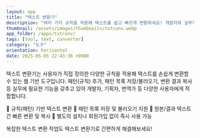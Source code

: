 ```yaml
---
layout: app
title: "텍스트 변환기"
description: "여러 가지 규칙을 적용해 텍스트를 쉽고 빠르게 변환하세요! 개발자와 실무자를 위한 맞춤형 텍스트 처리 도구"
thumbnail: /assets/images/thumbnails/txtconv.webp
app_folder: /apps/txtconv/
tags: [tool, text, converter]
category: "도구"
orientation: horizontal
date: 2025-05-05 22:43:36 +0900
---
```


텍스트 변환기는 사용자가 직접 정의한 다양한 규칙을 적용해 텍스트를 손쉽게 변환할 수 있는 웹 기반 도구입니다.
패턴(규칙) 추가, 패턴 목록 저장/불러오기, 변환 결과 복사 등 실무에 필요한 기능을 갖추고 있어 개발자, 기획자, 번역가 등 다양한 사용자에게 적합합니다.

📝 규칙(패턴) 기반 텍스트 변환
📂 패턴 목록 저장 및 불러오기 지원
🔄 원본/결과 텍스트 간 빠른 변환 및 복사
🚀 별도의 설치나 회원가입 없이 즉시 사용 가능

복잡한 텍스트 변환 작업도 텍스트 변환기로 간편하게 해결해보세요!
